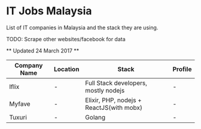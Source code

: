 # IT Jobs Malaysia

List of IT companies in Malaysia and the stack they are using.

TODO: Scrape other websites/facebook for data

** Updated 24 March 2017 **

| Company Name | Location | Stack | Profile |
|--|--|--|--|
| Iflix | - | Full Stack developers, mostly nodejs |-|
| Myfave | - | Elixir, PHP, nodejs + ReactJS(with mobx) |-|
| Tuxuri | - | Golang |-|
